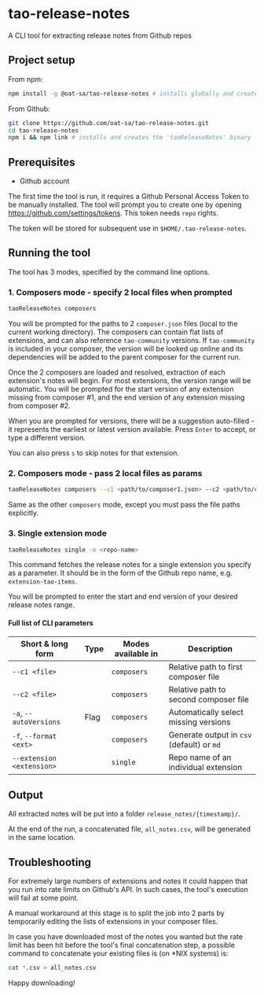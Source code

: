 # tao-release-notes

A CLI tool for extracting release notes from Github repos

## Project setup

From npm:

```sh
npm install -g @oat-sa/tao-release-notes # installs globally and creates the 'taoReleaseNotes' binary
```

From Github:

```sh
git clone https://github.com/oat-sa/tao-release-notes.git
cd tao-release-notes
npm i && npm link # installs and creates the 'taoReleaseNotes' binary
```

## Prerequisites

- Github account

The first time the tool is run, it requires a Github Personal Access Token to be manually installed. The tool will prompt you to create one by opening https://github.com/settings/tokens. This token needs `repo` rights.

The token will be stored for subsequent use in `$HOME/.tao-release-notes`.

## Running the tool

The tool has 3 modes, specified by the command line options.

### 1. Composers mode - specify 2 local files when prompted

```sh
taoReleaseNotes composers
```

You will be prompted for the paths to 2 `composer.json` files (local to the current working directory). The composers can contain flat lists of extensions, and can also reference `tao-community` versions. If `tao-community` is included in your composer, the version will be looked up online and its dependencies will be added to the parent composer for the current run.

Once the 2 composers are loaded and resolved, extraction of each extension's notes will begin. For most extensions, the version range will be automatic. You will be prompted for the start version of any extension missing from composer #1, and the end version of any extension missing from composer #2.

When you are prompted for versions, there will be a suggestion auto-filled - it represents the earliest or latest version available. Press `Enter` to accept, or type a different version.

You can also press `s` to skip notes for that extension.

### 2. Composers mode - pass 2 local files as params

```sh
taoReleaseNotes composers --c1 <path/to/composer1.json> --c2 <path/to/composer2.json>
```

Same as the other `composers` mode, except you must pass the file paths explicitly.

### 3. Single extension mode

```sh
taoReleaseNotes single -e <repo-name>
```

This command fetches the release notes for a single extension you specify as a parameter. It should be in the form of the Github repo name, e.g. `extension-tao-items`.

You will be prompted to enter the start and end version of your desired release notes range.

#### Full list of CLI parameters

| Short & long form         | Type | Modes available in | Description                                |
|---------------------------|------|--------------------|--------------------------------------------|
| `--c1 <file>`             |      | `composers`        | Relative path to first composer file       |
| `--c2 <file>`             |      | `composers`        | Relative path to second composer file      |
| `-a`, `--autoVersions`    | Flag | `composers`        | Automatically select missing versions      |
| `-f`, `--format <ext>`    |      | `composers`        | Generate output in `csv` (default) or `md` |
| `--extension <extension>` |      | `single`           | Repo name of an individual extension       |

## Output

All extracted notes will be put into a folder `release_notes/{timestamp}/`.

At the end of the run, a concatenated file, `all_notes.csv`, will be generated in the same location.

## Troubleshooting

For extremely large numbers of extensions and notes it could happen that you run into rate limits on Github's API. In such cases, the tool's execution will fail at some point.

A manual workaround at this stage is to split the job into 2 parts by temporarily editing the lists of extensions in your composer files.

In case you have downloaded most of the notes you wanted but the rate limit has been hit before the tool's final concatenation step, a possible command to concatenate your existing files is (on *NIX systems) is:

```sh
cat *.csv > all_notes.csv
```

Happy downloading!
